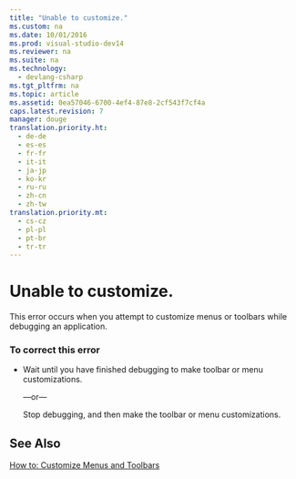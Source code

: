 ```yaml
---
title: "Unable to customize."
ms.custom: na
ms.date: 10/01/2016
ms.prod: visual-studio-dev14
ms.reviewer: na
ms.suite: na
ms.technology: 
  - devlang-csharp
ms.tgt_pltfrm: na
ms.topic: article
ms.assetid: 0ea57046-6700-4ef4-87e8-2cf543f7cf4a
caps.latest.revision: 7
manager: douge
translation.priority.ht: 
  - de-de
  - es-es
  - fr-fr
  - it-it
  - ja-jp
  - ko-kr
  - ru-ru
  - zh-cn
  - zh-tw
translation.priority.mt: 
  - cs-cz
  - pl-pl
  - pt-br
  - tr-tr
---
```

# Unable to customize.
This error occurs when you attempt to customize menus or toolbars while debugging an application.  
  
### To correct this error  
  
-   Wait until you have finished debugging to make toolbar or menu customizations.  
  
     —or—  
  
     Stop debugging, and then make the toolbar or menu customizations.  
  
## See Also  
 [How to: Customize Menus and Toolbars](../VS_IDE/How-to--Customize-Menus-and-Toolbars-in-Visual-Studio.md)